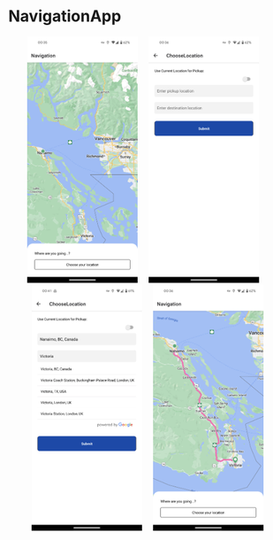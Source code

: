 # NavigationApp

<p align="center">
     <img src="https://github.com/Manwinder-S-J/NavigationApp/blob/main/Images/map.png" alt="map" width="200" />&nbsp;&nbsp;&nbsp;&nbsp;
    <img src="https://github.com/Manwinder-S-J/NavigationApp/blob/main/Images/chooseLocation.png" alt="chooseLocation" width="200" />&nbsp;&nbsp;&nbsp;&nbsp;
    <img src="https://github.com/Manwinder-S-J/NavigationApp/blob/main/Images/SearchAddress.png" alt="SearchAddress" width="200" />&nbsp;&nbsp;&nbsp;&nbsp;
    <img src="https://github.com/Manwinder-S-J/NavigationApp/blob/main/Images/Directions.png" alt="Directions" width="200" />
</p>